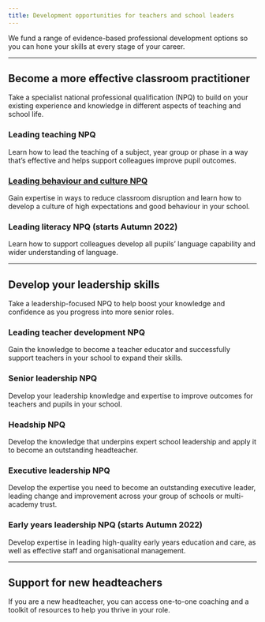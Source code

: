 ```yaml
---
title: Development opportunities for teachers and school leaders 
---
```


We fund a range of evidence-based professional development options so you can hone your skills at every stage of your career.

<hr class="govuk-section-break govuk-section-break--xl govuk-section-break--visible">

## Become a more effective classroom practitioner

Take a specialist national professional qualification (NPQ) to build on your existing experience and knowledge in different aspects of teaching and school life.  

### Leading teaching NPQ
Learn how to lead the teaching of a subject, year group or phase in a way that’s effective and helps support colleagues improve pupil outcomes.

### [Leading behaviour and culture NPQ](https://cpd-information-dev.london.cloudapps.digital/sample/)
Gain expertise in ways to reduce classroom disruption and learn how to develop a culture of high expectations and good behaviour in your school.

### Leading literacy NPQ (starts Autumn 2022)
Learn how to support colleagues develop all pupils’ language capability and wider understanding of language.

<hr class="govuk-section-break govuk-section-break--xl govuk-section-break--visible">

## Develop your leadership skills

Take a leadership-focused NPQ to help boost your knowledge and confidence as you progress into more senior roles.

### Leading teacher development NPQ
Gain the knowledge to become a teacher educator and successfully support teachers in your school to expand their skills.

### Senior leadership NPQ
Develop your leadership knowledge and expertise to improve outcomes for teachers and pupils in your school.

### Headship NPQ
Develop the knowledge that underpins expert school leadership and apply it to become an outstanding headteacher.

### Executive leadership NPQ
Develop the expertise you need to become an outstanding executive leader, leading change and improvement across your group of schools or multi-academy trust.

### Early years leadership NPQ (starts Autumn 2022)
Develop expertise in leading high-quality early years education and care, as well as effective staff and organisational management.

<hr class="govuk-section-break govuk-section-break--xl govuk-section-break--visible">

## Support for new headteachers

If you are a new headteacher, you can access one-to-one coaching and a toolkit of resources to help you thrive in your role.
